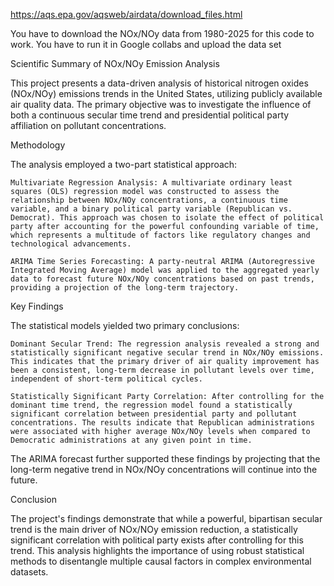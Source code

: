 https://aqs.epa.gov/aqsweb/airdata/download_files.html

You have to download the NOx/NOy data from 1980-2025 for this code to work.  You have to run it in Google collabs and upload the data set

Scientific Summary of NOx/NOy Emission Analysis

This project presents a data-driven analysis of historical nitrogen oxides (NOx/NOy) emissions trends in the United States, utilizing publicly available air quality data. The primary objective was to investigate the influence of both a continuous secular time trend and presidential political party affiliation on pollutant concentrations.

Methodology

The analysis employed a two-part statistical approach:

    Multivariate Regression Analysis: A multivariate ordinary least squares (OLS) regression model was constructed to assess the relationship between NOx/NOy concentrations, a continuous time variable, and a binary political party variable (Republican vs. Democrat). This approach was chosen to isolate the effect of political party after accounting for the powerful confounding variable of time, which represents a multitude of factors like regulatory changes and technological advancements.

    ARIMA Time Series Forecasting: A party-neutral ARIMA (Autoregressive Integrated Moving Average) model was applied to the aggregated yearly data to forecast future NOx/NOy concentrations based on past trends, providing a projection of the long-term trajectory.

Key Findings

The statistical models yielded two primary conclusions:

    Dominant Secular Trend: The regression analysis revealed a strong and statistically significant negative secular trend in NOx/NOy emissions. This indicates that the primary driver of air quality improvement has been a consistent, long-term decrease in pollutant levels over time, independent of short-term political cycles.

    Statistically Significant Party Correlation: After controlling for the dominant time trend, the regression model found a statistically significant correlation between presidential party and pollutant concentrations. The results indicate that Republican administrations were associated with higher average NOx/NOy levels when compared to Democratic administrations at any given point in time.

The ARIMA forecast further supported these findings by projecting that the long-term negative trend in NOx/NOy concentrations will continue into the future.

Conclusion

The project's findings demonstrate that while a powerful, bipartisan secular trend is the main driver of NOx/NOy emission reduction, a statistically significant correlation with political party exists after controlling for this trend. This analysis highlights the importance of using robust statistical methods to disentangle multiple causal factors in complex environmental datasets.   

